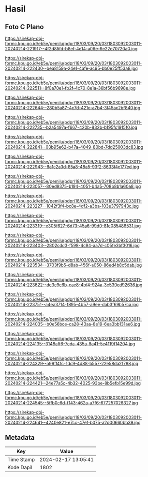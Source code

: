 # Hasil

## Foto C Plano

https://sirekap-obj-formc.kpu.go.id/eb5e/pemilu/pdpr/18/03/09/20/03/1803092003011-20240214-221917--4f2d85fd-b8ef-4e14-a06e-9e22e70720a0.jpg

https://sirekap-obj-formc.kpu.go.id/eb5e/pemilu/pdpr/18/03/09/20/03/1803092003011-20240214-222430--bea8159a-24e1-4afe-ac95-bb0e25ff53a8.jpg

https://sirekap-obj-formc.kpu.go.id/eb5e/pemilu/pdpr/18/03/09/20/03/1803092003011-20240214-222511--8f0a70e1-fb2f-4c70-8e1a-36bf56b9698e.jpg

https://sirekap-obj-formc.kpu.go.id/eb5e/pemilu/pdpr/18/03/09/20/03/1803092003011-20240214-222644--280b5a87-4c7d-421c-a7b4-3f45ac2bf840.jpg

https://sirekap-obj-formc.kpu.go.id/eb5e/pemilu/pdpr/18/03/09/20/03/1803092003011-20240214-222735--b2a5497a-f667-420b-832b-b195fc1915f0.jpg

https://sirekap-obj-formc.kpu.go.id/eb5e/pemilu/pdpr/18/03/09/20/03/1803092003011-20240214-222841--03b95e62-b47a-4049-80bd-7dd25003dc83.jpg

https://sirekap-obj-formc.kpu.go.id/eb5e/pemilu/pdpr/18/03/09/20/03/1803092003011-20240214-222943--8a1c2a3d-85a8-48a5-93f2-8633f4c177ed.jpg

https://sirekap-obj-formc.kpu.go.id/eb5e/pemilu/pdpr/18/03/09/20/03/1803092003011-20240214-223057--80ed9375-b194-4051-b4a5-708b8b1a60a8.jpg

https://sirekap-obj-formc.kpu.go.id/eb5e/pemilu/pdpr/18/03/09/20/03/1803092003011-20240214-223227--1042f3f4-bc8e-4df2-a3ba-103e3797943c.jpg

https://sirekap-obj-formc.kpu.go.id/eb5e/pemilu/pdpr/18/03/09/20/03/1803092003011-20240214-223319--e305f627-6d73-45a6-99d0-81c085486531.jpg

https://sirekap-obj-formc.kpu.go.id/eb5e/pemilu/pdpr/18/03/09/20/03/1803092003011-20240214-223403--2802cdd3-f598-4c94-aa7d-c05fe3bf3016.jpg

https://sirekap-obj-formc.kpu.go.id/eb5e/pemilu/pdpr/18/03/09/20/03/1803092003011-20240214-223534--3703f9b5-d8ab-456f-a050-86ed4b8c5dab.jpg

https://sirekap-obj-formc.kpu.go.id/eb5e/pemilu/pdpr/18/03/09/20/03/1803092003011-20240214-223622--dc3c9c6b-cae8-4bf4-924a-3c530ed92636.jpg

https://sirekap-obj-formc.kpu.go.id/eb5e/pemilu/pdpr/18/03/09/20/03/1803092003011-20240214-223751--a4ea3714-f895-4b57-a9ee-dab3f69b57ca.jpg

https://sirekap-obj-formc.kpu.go.id/eb5e/pemilu/pdpr/18/03/09/20/03/1803092003011-20240214-224035--b0e56bce-ca28-43aa-8e19-6ea3bb131ae6.jpg

https://sirekap-obj-formc.kpu.go.id/eb5e/pemilu/pdpr/18/03/09/20/03/1803092003011-20240214-224135--3148aff6-7cda-435a-8a41-5e4119f14204.jpg

https://sirekap-obj-formc.kpu.go.id/eb5e/pemilu/pdpr/18/03/09/20/03/1803092003011-20240214-224329--a99ff41c-1dc9-4d88-b557-22e58da21788.jpg

https://sirekap-obj-formc.kpu.go.id/eb5e/pemilu/pdpr/18/03/09/20/03/1803092003011-20240214-224421--24e77a5c-4b32-4025-93be-8b5efb15e99d.jpg

https://sirekap-obj-formc.kpu.go.id/eb5e/pemilu/pdpr/18/03/09/20/03/1803092003011-20240214-224545--5ffb0c6d-f143-462a-a7f6-677257026327.jpg

https://sirekap-obj-formc.kpu.go.id/eb5e/pemilu/pdpr/18/03/09/20/03/1803092003011-20240214-224641--4240e821-e7cc-47ef-b075-a2d00660bb39.jpg


## Metadata

| Key        | Value               |
| ---------- | ------------------- |
| Time Stamp | 2024-02-17 13:05:41 |
| Kode Dapil | 1802                |



